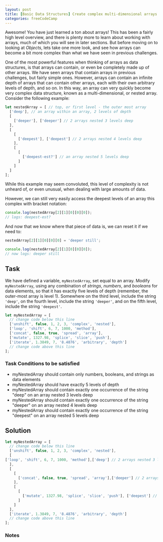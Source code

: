 ```yaml
---
layout: post
title: [Basic Data Structures] Create complex multi-dimensional arrays
categories: freeCodeCamp
---
```


Awesome! You have just learned a ton about arrays! This has been a fairly high level overview, and there is plenty more to learn about working with arrays, much of which you will see in later sections. But before moving on to looking at *Objects*, lets take one more look, and see how arrays can become a bit more complex than what we have seen in previous challenges.

One of the most powerful features when thinking of arrays as data structures, is that arrays can contain, or even be completely made up of other arrays. We have seen arrays that contain arrays in previous challenges, but fairly simple ones. However, arrays can contain an infinite depth of arrays that can contain other arrays, each with their own arbitrary levels of depth, and so on. In this way, an array can very quickly become very complex data structure, known as a multi-dimensional, or nested array. Consider the following example:

```javascript
let nestedArray = [ // top, or first level - the outer most array
  ['deep'], // an array within an array, 2 levels of depth
  [
    ['deeper'], ['deeper'] // 2 arrays nested 3 levels deep
  ],
  [
    [
      ['deepest'], ['deepest'] // 2 arrays nested 4 levels deep
    ],
    [
      [
        ['deepest-est?'] // an array nested 5 levels deep
      ]
    ]
  ]
];
```

While this example may seem convoluted, this level of complexity is not unheard of, or even unusual, when dealing with large amounts of data.

However, we can still very easily access the deepest levels of an array this complex with bracket notation:
```javascript
console.log(nestedArray[2][1][0][0][0]);
// logs: deepest-est?
```

And now that we know where that piece of data is, we can reset it if we need to:
```javascript
nestedArray[2][1][0][0][0] = 'deeper still';

console.log(nestedArray[2][1][0][0][0]);
// now logs: deeper still
```

## Task
We have defined a variable, <code>myNestedArray</code>, set equal to an array. Modify <code>myNestedArray</code>, using any combination of *strings*, *numbers*, and *booleans* for data elements, so that it has exactly five levels of depth (remember, the outer-most array is level 1). Somewhere on the third level, include the string <code>'deep'</code>, on the fourth level, include the string <code>'deeper'</code>, and on the fifth level, include the string <code>'deepest'</code>.

```javascript
let myNestedArray = [
  // change code below this line
  ['unshift', false, 1, 2, 3, 'complex', 'nested'],
  ['loop', 'shift', 6, 7, 1000, 'method'],
  ['concat', false, true, 'spread', 'array'],
  ['mutate', 1327.98, 'splice', 'slice', 'push'],
  ['iterate', 1.3849, 7, '8.4876', 'arbitrary', 'depth']
  // change code above this line
];
```

### Task Conditions to be satisfied
- myNestedArray should contain only numbers, booleans, and strings as data elements
- myNestedArray should have exactly 5 levels of depth
- myNestedArray should contain exactly one occurrence of the string "deep" on an array nested 3 levels deep
- myNestedArray should contain exactly one occurrence of the string "deeper" on an array nested 4 levels deep
- myNestedArray should contain exactly one occurrence of the string "deepest" on an array nested 5 levels deep


## Solution
```javascript
let myNestedArray = [
  // change code below this line
  ['unshift', false, 1, 2, 3, 'complex', 'nested'],
  [
['loop', 'shift', 6, 7, 1000, 'method'],['deep'] // 2 arrays nested 3 levels deep
  ],
  [
    [
      ['concat', false, true, 'spread', 'array'],['deeper'] // 2 arrays nested 4 levels deep
    ],
    [
      [
        ['mutate', 1327.98, 'splice', 'slice', 'push'], ['deepest'] // an array nested 5 levels deep
      ]
    ]
  ],
  ['iterate', 1.3849, 7, '8.4876', 'arbitrary', 'depth']
  // change code above this line
];
```

### Notes
